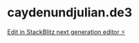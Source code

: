 # caydenundjulian.de3

[Edit in StackBlitz next generation editor ⚡️](https://stackblitz.com/~/github.com/Flurry0134/caydenundjulian.de3)